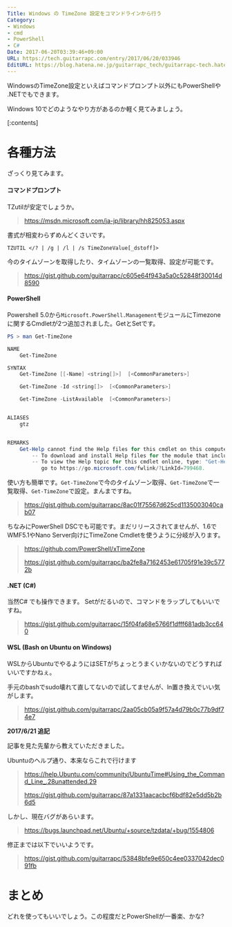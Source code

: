 ```yaml
---
Title: Windows の TimeZone 設定をコマンドラインから行う
Category:
- Windows
- cmd
- PowerShell
- C#
Date: 2017-06-20T03:39:46+09:00
URL: https://tech.guitarrapc.com/entry/2017/06/20/033946
EditURL: https://blog.hatena.ne.jp/guitarrapc_tech/guitarrapc-tech.hatenablog.com/atom/entry/8599973812271970947
---
```


WindowsのTimeZone設定といえばコマンドプロンプト以外にもPowerShellや .NETでもできます。

Windows 10でどのようなやり方があるのか軽く見てみましょう。

[:contents]

# 各種方法

ざっくり見てみます。

#### コマンドプロンプト

TZutilが安定でしょうか。

> https://msdn.microsoft.com/ja-jp/library/hh825053.aspx

書式が相変わらずめんどくさいです。

```shell
TZUTIL </? | /g | /l | /s TimeZoneValue[_dstoff]>
```

今のタイムゾーンを取得したり、タイムゾーンの一覧取得、設定が可能です。


> https://gist.github.com/guitarrapc/c605e64f943a5a0c52848f30014d8590


#### PowerShell

Powershell 5.0から`Microsoft.PowerShell.Management`モジュールにTimezoneに関するCmdletが2つ追加されました。GetとSetです。

```ps1
PS > man Get-TimeZone

NAME
    Get-TimeZone

SYNTAX
    Get-TimeZone [[-Name] <string[]>]  [<CommonParameters>]

    Get-TimeZone -Id <string[]>  [<CommonParameters>]

    Get-TimeZone -ListAvailable  [<CommonParameters>]


ALIASES
    gtz


REMARKS
    Get-Help cannot find the Help files for this cmdlet on this computer. It is displaying only partial help.
        -- To download and install Help files for the module that includes this cmdlet, use Update-Help.
        -- To view the Help topic for this cmdlet online, type: "Get-Help Get-TimeZone -Online" or
           go to https://go.microsoft.com/fwlink/?LinkId=799468.
```

使い方も簡単です。`Get-TimeZone`で今のタイムゾーン取得、`Get-TimeZone`で一覧取得、`Get-TimeZone`で設定。まんまですね。

> https://gist.github.com/guitarrapc/8ac01f75567d625cd1135003040cab07

ちなみにPowerShell DSCでも可能です。まだリリースされてませんが、1.6でWMF5.1やNano Server向けにTimeZone Cmdletを使うように分岐が入ります。

> https://github.com/PowerShell/xTimeZone
>
> https://gist.github.com/guitarrapc/ba2fe8a7162453e61705f91e39c5772b

#### .NET (C#)

当然C# でも操作できます。 Setがだるいので、コマンドをラップしてもいいですね。

> https://gist.github.com/guitarrapc/15f04fa68e5766f1dfff681adb3cc640

#### WSL (Bash on Ubuntu on Windows)

WSLからUbuntuでやるようにはSETがちょっとうまくいかないのでどうすればいいですかねぇ。

手元のbashでsudo壊れて直してないので試してませんが、ln置き換えでいい気がします。

> https://gist.github.com/guitarrapc/2aa05cb05a9f57a4d79b0c77b9df74e7

**2017/6/21 追記**

記事を見た先輩から教えていただきました。

Ubuntuのヘルプ通り、本来ならこれで行けます

> https://help.Ubuntu.com/community/UbuntuTime#Using_the_Command_Line_.28unattended.29
>
> https://gist.github.com/guitarrapc/87a1331aacacbcf6bdf82e5dd5b2b6d5

しかし、現在バグがあらいます。

> https://bugs.launchpad.net/Ubuntu/+source/tzdata/+bug/1554806

修正までは以下でいいようです。

> https://gist.github.com/guitarrapc/53848bfe9e650c4ee0337042dec091fb

# まとめ

どれを使ってもいいでしょう。この程度だとPowerShellが一番楽、かな?
